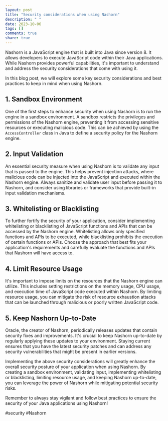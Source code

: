 ```yaml
---
layout: post
title: "Security considerations when using Nashorn"
description: " "
date: 2023-10-06
tags: []
comments: true
share: true
---
```


Nashorn is a JavaScript engine that is built into Java since version 8. It allows developers to execute JavaScript code within their Java applications. While Nashorn provides powerful capabilities, it's important to understand and address the security considerations that come with using it.

In this blog post, we will explore some key security considerations and best practices to keep in mind when using Nashorn.

## 1. Sandbox Environment

One of the first steps to enhance security when using Nashorn is to run the engine in a sandbox environment. A sandbox restricts the privileges and permissions of the Nashorn engine, preventing it from accessing sensitive resources or executing malicious code. This can be achieved by using the `AccessController` class in Java to define a security policy for the Nashorn engine.

## 2. Input Validation

An essential security measure when using Nashorn is to validate any input that is passed to the engine. This helps prevent injection attacks, where malicious code can be injected into the JavaScript and executed within the Nashorn engine. Always sanitize and validate user input before passing it to Nashorn, and consider using libraries or frameworks that provide built-in input validation mechanisms.

## 3. Whitelisting or Blacklisting

To further fortify the security of your application, consider implementing whitelisting or blacklisting of JavaScript functions and APIs that can be accessed by the Nashorn engine. Whitelisting allows only specified functions and APIs to be executed, while blacklisting prohibits the execution of certain functions or APIs. Choose the approach that best fits your application's requirements and carefully evaluate the functions and APIs that Nashorn will have access to.

## 4. Limit Resource Usage

It's important to impose limits on the resources that the Nashorn engine can utilize. This includes setting restrictions on the memory usage, CPU usage, and execution time of JavaScript code executed within Nashorn. By limiting resource usage, you can mitigate the risk of resource exhaustion attacks that can be launched through malicious or poorly written JavaScript code.

## 5. Keep Nashorn Up-to-Date

Oracle, the creator of Nashorn, periodically releases updates that contain security fixes and improvements. It's crucial to keep Nashorn up-to-date by regularly applying these updates to your environment. Staying current ensures that you have the latest security patches and can address any security vulnerabilities that might be present in earlier versions.

Implementing the above security considerations will greatly enhance the overall security posture of your application when using Nashorn. By creating a sandbox environment, validating input, implementing whitelisting or blacklisting, limiting resource usage, and keeping Nashorn up-to-date, you can leverage the power of Nashorn while mitigating potential security risks.

Remember to always stay vigilant and follow best practices to ensure the security of your Java applications using Nashorn!

\#security #Nashorn
